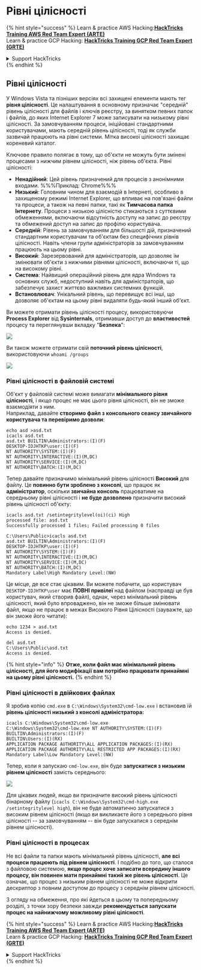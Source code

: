 # Рівні цілісності

{% hint style="success" %}
Learn & practice AWS Hacking:<img src="/.gitbook/assets/arte.png" alt="" data-size="line">[**HackTricks Training AWS Red Team Expert (ARTE)**](https://training.hacktricks.xyz/courses/arte)<img src="/.gitbook/assets/arte.png" alt="" data-size="line">\
Learn & practice GCP Hacking: <img src="/.gitbook/assets/grte.png" alt="" data-size="line">[**HackTricks Training GCP Red Team Expert (GRTE)**<img src="/.gitbook/assets/grte.png" alt="" data-size="line">](https://training.hacktricks.xyz/courses/grte)

<details>

<summary>Support HackTricks</summary>

* Check the [**subscription plans**](https://github.com/sponsors/carlospolop)!
* **Join the** 💬 [**Discord group**](https://discord.gg/hRep4RUj7f) or the [**telegram group**](https://t.me/peass) or **follow** us on **Twitter** 🐦 [**@hacktricks\_live**](https://twitter.com/hacktricks\_live)**.**
* **Share hacking tricks by submitting PRs to the** [**HackTricks**](https://github.com/carlospolop/hacktricks) and [**HackTricks Cloud**](https://github.com/carlospolop/hacktricks-cloud) github repos.

</details>
{% endhint %}

## Рівні цілісності

У Windows Vista та пізніших версіях всі захищені елементи мають тег **рівня цілісності**. Це налаштування в основному призначає "середній" рівень цілісності для файлів і ключів реєстру, за винятком певних папок і файлів, до яких Internet Explorer 7 може записувати на низькому рівні цілісності. За замовчуванням процеси, ініційовані стандартними користувачами, мають середній рівень цілісності, тоді як служби зазвичай працюють на рівні системи. Мітка високої цілісності захищає кореневий каталог.

Ключове правило полягає в тому, що об'єкти не можуть бути змінені процесами з нижчим рівнем цілісності, ніж рівень об'єкта. Рівні цілісності:

* **Ненадійний**: Цей рівень призначений для процесів з анонімними входами. %%%Приклад: Chrome%%%
* **Низький**: Головним чином для взаємодій в Інтернеті, особливо в захищеному режимі Internet Explorer, що впливає на пов'язані файли та процеси, а також на певні папки, такі як **Тимчасова папка Інтернету**. Процеси з низькою цілісністю стикаються з суттєвими обмеженнями, включаючи відсутність доступу на запис до реєстру та обмежений доступ на запис до профілю користувача.
* **Середній**: Рівень за замовчуванням для більшості дій, призначений стандартним користувачам та об'єктам без специфічних рівнів цілісності. Навіть члени групи адміністраторів за замовчуванням працюють на цьому рівні.
* **Високий**: Зарезервований для адміністраторів, що дозволяє їм змінювати об'єкти з нижчими рівнями цілісності, включаючи ті, що на високому рівні.
* **Система**: Найвищий операційний рівень для ядра Windows та основних служб, недоступний навіть для адміністраторів, що забезпечує захист життєво важливих системних функцій.
* **Встановлювач**: Унікальний рівень, що перевищує всі інші, що дозволяє об'єктам на цьому рівні видаляти будь-який інший об'єкт.

Ви можете отримати рівень цілісності процесу, використовуючи **Process Explorer** від **Sysinternals**, отримавши доступ до **властивостей** процесу та переглянувши вкладку "**Безпека**":

![](<../../.gitbook/assets/image (824).png>)

Ви також можете отримати свій **поточний рівень цілісності**, використовуючи `whoami /groups`

![](<../../.gitbook/assets/image (325).png>)

### Рівні цілісності в файловій системі

Об'єкт у файловій системі може вимагати **мінімального рівня цілісності**, і якщо процес не має цього рівня цілісності, він не зможе взаємодіяти з ним.\
Наприклад, давайте **створимо файл з консольного сеансу звичайного користувача та перевіримо дозволи**:
```
echo asd >asd.txt
icacls asd.txt
asd.txt BUILTIN\Administrators:(I)(F)
DESKTOP-IDJHTKP\user:(I)(F)
NT AUTHORITY\SYSTEM:(I)(F)
NT AUTHORITY\INTERACTIVE:(I)(M,DC)
NT AUTHORITY\SERVICE:(I)(M,DC)
NT AUTHORITY\BATCH:(I)(M,DC)
```
Тепер давайте призначимо мінімальний рівень цілісності **Високий** для файлу. Це **повинно бути зроблено з консолі**, що працює як **адміністратор**, оскільки **звичайна консоль** працюватиме на середньому рівні цілісності і **не буде дозволено** призначити високий рівень цілісності об'єкту:
```
icacls asd.txt /setintegritylevel(oi)(ci) High
processed file: asd.txt
Successfully processed 1 files; Failed processing 0 files

C:\Users\Public>icacls asd.txt
asd.txt BUILTIN\Administrators:(I)(F)
DESKTOP-IDJHTKP\user:(I)(F)
NT AUTHORITY\SYSTEM:(I)(F)
NT AUTHORITY\INTERACTIVE:(I)(M,DC)
NT AUTHORITY\SERVICE:(I)(M,DC)
NT AUTHORITY\BATCH:(I)(M,DC)
Mandatory Label\High Mandatory Level:(NW)
```
Це місце, де все стає цікавим. Ви можете побачити, що користувач `DESKTOP-IDJHTKP\user` має **ПОВНІ привілеї** над файлом (насправді це був користувач, який створив файл), однак, через мінімальний рівень цілісності, який було впроваджено, він не зможе більше змінювати файл, якщо не працює в межах Високого Рівня Цілісності (зауважте, що він зможе його читати):
```
echo 1234 > asd.txt
Access is denied.

del asd.txt
C:\Users\Public\asd.txt
Access is denied.
```
{% hint style="info" %}
**Отже, коли файл має мінімальний рівень цілісності, для його модифікації вам потрібно працювати принаймні на цьому рівні цілісності.**
{% endhint %}

### Рівні цілісності в двійкових файлах

Я зробив копію `cmd.exe` в `C:\Windows\System32\cmd-low.exe` і встановив їй **рівень цілісності низький з консолі адміністратора:**
```
icacls C:\Windows\System32\cmd-low.exe
C:\Windows\System32\cmd-low.exe NT AUTHORITY\SYSTEM:(I)(F)
BUILTIN\Administrators:(I)(F)
BUILTIN\Users:(I)(RX)
APPLICATION PACKAGE AUTHORITY\ALL APPLICATION PACKAGES:(I)(RX)
APPLICATION PACKAGE AUTHORITY\ALL RESTRICTED APP PACKAGES:(I)(RX)
Mandatory Label\Low Mandatory Level:(NW)
```
Тепер, коли я запускаю `cmd-low.exe`, він буде **запускатися з низьким рівнем цілісності** замість середнього:

![](<../../.gitbook/assets/image (313).png>)

Для цікавих людей, якщо ви призначите високий рівень цілісності бінарному файлу (`icacls C:\Windows\System32\cmd-high.exe /setintegritylevel high`), він не буде автоматично запускатися з високим рівнем цілісності (якщо ви викликаєте його з середнього рівня цілісності -- за замовчуванням -- він буде запускатися з середнім рівнем цілісності).

### Рівні цілісності в процесах

Не всі файли та папки мають мінімальний рівень цілісності, **але всі процеси працюють під рівнем цілісності**. І подібно до того, що сталося з файловою системою, **якщо процес хоче записати всередину іншого процесу, він повинен мати принаймні такий же рівень цілісності**. Це означає, що процес з низьким рівнем цілісності не може відкрити дескриптор з повним доступом до процесу з середнім рівнем цілісності.

З огляду на обмеження, про які йдеться в цьому та попередньому розділі, з точки зору безпеки завжди **рекомендується запускати процес на найнижчому можливому рівні цілісності**.


{% hint style="success" %}
Learn & practice AWS Hacking:<img src="/.gitbook/assets/arte.png" alt="" data-size="line">[**HackTricks Training AWS Red Team Expert (ARTE)**](https://training.hacktricks.xyz/courses/arte)<img src="/.gitbook/assets/arte.png" alt="" data-size="line">\
Learn & practice GCP Hacking: <img src="/.gitbook/assets/grte.png" alt="" data-size="line">[**HackTricks Training GCP Red Team Expert (GRTE)**<img src="/.gitbook/assets/grte.png" alt="" data-size="line">](https://training.hacktricks.xyz/courses/grte)

<details>

<summary>Support HackTricks</summary>

* Check the [**subscription plans**](https://github.com/sponsors/carlospolop)!
* **Join the** 💬 [**Discord group**](https://discord.gg/hRep4RUj7f) or the [**telegram group**](https://t.me/peass) or **follow** us on **Twitter** 🐦 [**@hacktricks\_live**](https://twitter.com/hacktricks\_live)**.**
* **Share hacking tricks by submitting PRs to the** [**HackTricks**](https://github.com/carlospolop/hacktricks) and [**HackTricks Cloud**](https://github.com/carlospolop/hacktricks-cloud) github repos.

</details>
{% endhint %}
